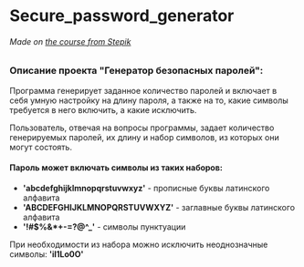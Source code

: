 # Secure_password_generator
###### Made on [the course from Stepik](https://stepik.org/course/58852/info)

### Описание проекта "Генератор безопасных паролей": 

Программа генерирует заданное количество паролей и включает в себя умную настройку на длину пароля, а также на то, какие символы требуется в него включить, а какие исключить.

Пользователь, отвечая на вопросы программы, задает количество генерируемых паролей, их длину и набор символов, из которых они могут состоять.  

#### Пароль может включать символы из таких наборов:
* __'abcdefghijklmnopqrstuvwxyz'__ - прописные буквы латинского алфавита  
* __'ABCDEFGHIJKLMNOPQRSTUVWXYZ'__ - заглавные буквы латинского алфавита  
* __'!#$%&*+-=?@^_'__ - символы пунктуации  

При необходимости из набора можно исключить неоднозначные символы: __'il1Lo0O'__
